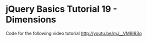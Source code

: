 jQuery Basics Tutorial 19 - Dimensions
======================================

Code for the following video tutorial http://youtu.be/mJ__VM8I83o

